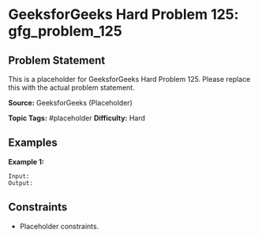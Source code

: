 # GeeksforGeeks Hard Problem 125: gfg_problem_125

## Problem Statement

This is a placeholder for GeeksforGeeks Hard Problem 125.
Please replace this with the actual problem statement.

**Source:** GeeksforGeeks (Placeholder)

**Topic Tags:** #placeholder
**Difficulty:** Hard

## Examples

**Example 1:**

```
Input:
Output:
```

## Constraints

- Placeholder constraints.
